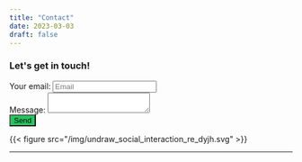 ```yaml
---
title: "Contact"
date: 2023-03-03
draft: false
---
```

### Let's get in touch!

<form
  action="https://formspree.io/f/moqzlpnb"
  method="POST"
>
  <label>Your email:</label>
  <input type="email" name="email" class="shadow appearance-none border rounded w-full py-2 px-3  leading-tight focus:outline-none focus:shadow-outline" id="email" type="text" placeholder="Email" style="color:#333">
  <br>
  <label>Message:</label>
  <textarea name="message" class="shadow appearance-none border rounded w-full py-2 px-3 leading-tight focus:outline-none focus:shadow-outline" id="message" type="textarea" placeholder="Message" style="color:#333">
  </textarea>
  <!-- your other form fields go here -->
  <br>
    <button type="submit" class="w-full py-2 mr-6 rounded-md" style="background-color:#22c55e">Send</button>
</form>

{{< figure src="/img/undraw_social_interaction_re_dyjh.svg" >}}

---

